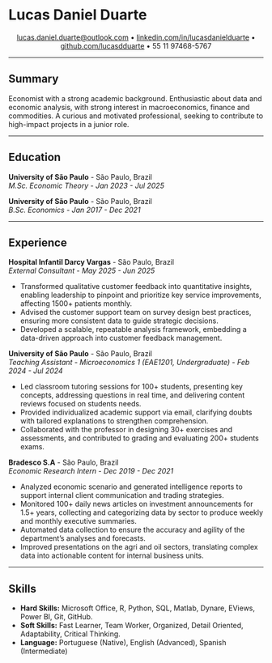# Lucas Daniel Duarte
<div align="center">
<a href="mailto:lucas.daniel.duarte@outlook.com">lucas.daniel.duarte@outlook.com</a> • <a href="https://www.linkedin.com/in/lucas-daniel-duarte-56775015a/">linkedin.com/in/lucasdanielduarte</a> • <a href="https://github.com/lucasdduarte">github.com/lucasdduarte</a> • 55 11 97468-5767
</div>

---
## Summary
Economist with a strong academic background. Enthusiastic about data and economic analysis, with strong interest in macroeconomics, finance and commodities. A curious and motivated professional, seeking to contribute to high-impact projects in a junior role.

---
## Education

**University of São Paulo** - São Paulo, Brazil  
*M.Sc. Economic Theory* - *Jan 2023 - Jul 2025*

**University of São Paulo** - São Paulo, Brazil  
*B.Sc. Economics* - *Jan 2017 - Dec 2021*

---
## Experience

**Hospital Infantil Darcy Vargas** - São Paulo, Brazil  
*External Consultant* - *May 2025 - Jun 2025*
- Transformed qualitative customer feedback into quantitative insights, enabling leadership to pinpoint and prioritize key service improvements, affecting 1500+ patients monthly.
- Advised the customer support team on survey design best practices, ensuring more consistent data to guide strategic decisions.
- Developed a scalable, repeatable analysis framework, embedding a data-driven approach into customer feedback management.

**University of São Paulo** - São Paulo, Brazil  
*Teaching Assistant - Microeconomics 1 (EAE1201, Undergraduate)* - *Feb 2024 - Jul 2024*
- Led classroom tutoring sessions for 100+ students, presenting key concepts, addressing questions in real time, and delivering content reviews focused on students needs.
- Provided individualized academic support via email, clarifying doubts with tailored explanations to strengthen comprehension.
- Collaborated with the professor in designing 30+ exercises and assessments, and contributed to grading and evaluating 200+ students exams.

**Bradesco S.A** - São Paulo, Brazil  
*Economic Research Intern* - *Dec 2019 - Dec 2021*
- Analyzed economic scenario and generated intelligence reports to support internal client communication and trading strategies.
- Monitored 100+ daily news articles on investment announcements for 1.5+ years, collecting and categorizing data by sector to produce weekly and monthly executive summaries.
- Automated data collection to ensure the accuracy and agility of the department’s analyses and forecasts.
- Improved presentations on the agri and oil sectors, translating complex data into actionable content for internal business units.

---
## Skills
- **Hard Skills:** Microsoft Office, R, Python, SQL, Matlab, Dynare, EViews, Power BI, Git, GitHub.
- **Soft Skills:** Fast Learner, Team Worker, Organized, Detail Oriented, Adaptability, Critical Thinking.
- **Language:** Portuguese (Native), English (Advanced), Spanish (Intermediate)

